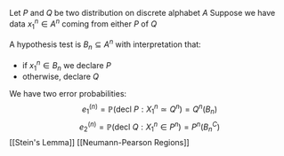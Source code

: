 Let $P$ and $Q$ be two distribution on discrete alphabet $A$
Suppose we have data $x_{1}^{n}\in A^{n}$ coming from either $P$ of $Q$

A hypothesis test is $B_{n}\subseteq A^{n}$ with interpretation that:
- if $x_{1}^{n}\in B_{n}$ we declare $P$
- otherwise, declare $Q$

We have two error probabilities:
$$
e_{1}^{(n)} = \mathbb{P}(\text{decl }P : X_{1}^{n}\simeq Q^{n})=Q^{n}(B_{n})
$$
$$
e_{2}^{(n)} = \mathbb{P}(\text{decl }Q : X_{1}^{n}\in P^{n}) = P^{n}(B_{n}^{C})
$$
[[Stein's Lemma]]
[[Neumann-Pearson Regions]]
